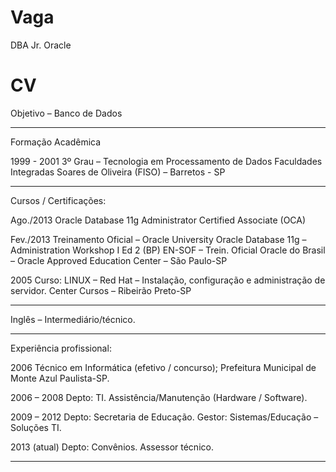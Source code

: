 Vaga
====

DBA Jr. Oracle

CV
==

Objetivo – Banco de Dados
________________________________________________________________________________________________

Formação Acadêmica


1999 - 2001        3º Grau – Tecnologia em Processamento de Dados
	           Faculdades Integradas Soares de Oliveira (FISO) – Barretos - SP

________________________________________________________________________________________________


Cursos / Certificações:

Ago./2013          Oracle Database 11g Administrator Certified Associate (OCA)


Fev./2013          Treinamento Oficial – Oracle University
                   Oracle Database 11g – Administration Workshop I Ed 2 (BP)
                   EN-SOF – Trein. Oficial Oracle do Brasil – Oracle Approved Education Center – São Paulo-SP

2005		   Curso: LINUX – Red Hat – Instalação, configuração e administração de servidor.
		   Center Cursos – Ribeirão Preto-SP

________________________________________________________________________________________________

Inglês – Intermediário/técnico.
________________________________________________________________________________________________


Experiência profissional:


2006             Técnico em Informática (efetivo / concurso);
                 Prefeitura Municipal de Monte Azul Paulista-SP.

2006 – 2008      Depto: TI.
                 Assistência/Manutenção (Hardware / Software).

2009 – 2012      Depto: Secretaria de Educação.
                 Gestor: Sistemas/Educação – Soluções TI.


2013  (atual)    Depto: Convênios.
		 Assessor técnico.

________________________________________________________________________________________________

